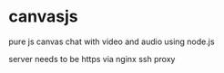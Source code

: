 # canvasjs
pure js canvas chat with video and audio using node.js

server needs to be https via nginx ssh proxy
